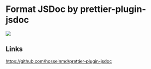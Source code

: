 # Format JSDoc by prettier-plugin-jsdoc

[![](https://img.shields.io/endpoint?url=https://raw.githubusercontent.com/cncolder/demo/master/shields/codesandbox.json)](https://githubbox.com/cncolder/demo/tree/master/prettier-format-jsdoc-by-prettier-plugin-jsdoc)

## Links

https://github.com/hosseinmd/prettier-plugin-jsdoc
